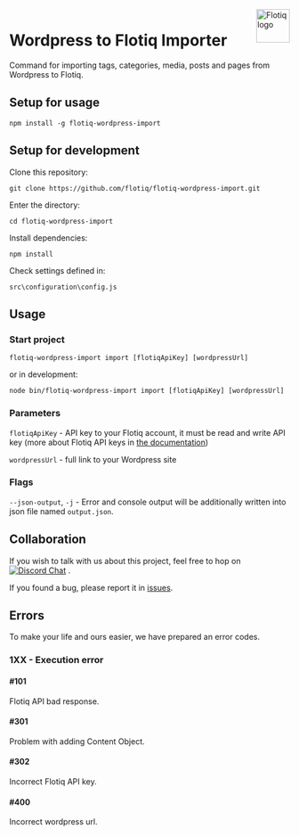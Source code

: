 <a href="https://flotiq.com/">
    <img src="https://editor.flotiq.com/fonts/fq-logo.svg" alt="Flotiq logo" title="Flotiq" align="right" height="60" />
</a>

Wordpress to Flotiq Importer
=========================

Command for importing tags, categories, media, posts and pages from Wordpress to Flotiq.

## Setup for usage

`npm install -g flotiq-wordpress-import`

## Setup for development

Clone this repository:

`git clone https://github.com/flotiq/flotiq-wordpress-import.git`

Enter the directory:

`cd flotiq-wordpress-import`

Install dependencies:

`npm install`

Check settings defined in:

`src\configuration\config.js`


## Usage

### Start project

`flotiq-wordpress-import import [flotiqApiKey] [wordpressUrl]`

or in development:

`node bin/flotiq-wordpress-import import [flotiqApiKey] [wordpressUrl]`


### Parameters

`flotiqApiKey` - API key to your Flotiq account, it must be read and write API key (more about Flotiq API keys in [the documentation](https://flotiq.com/docs/API/))

`wordpressUrl` - full link to your Wordpress site

### Flags

`--json-output`, `-j` - Error and console output will be additionally written into json file named `output.json`.

## Collaboration

If you wish to talk with us about this project, feel free to hop on [![Discord Chat](https://img.shields.io/discord/682699728454025410.svg)](https://discord.gg/FwXcHnX)  .
   
If you found a bug, please report it in [issues](https://github.com/flotiq/flotiq-wordpress-import/issues).


## Errors
To make your life and ours easier, we have prepared an error codes.


### 1XX - Execution error
  
#### #101
  Flotiq API bad response.

#### #301
 Problem with adding Content Object.

#### #302
 Incorrect Flotiq API key.

#### #400
 Incorrect wordpress url.
